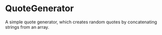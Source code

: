 # QuoteGenerator
A simple quote generator, which creates random quotes by concatenating strings from an array.
